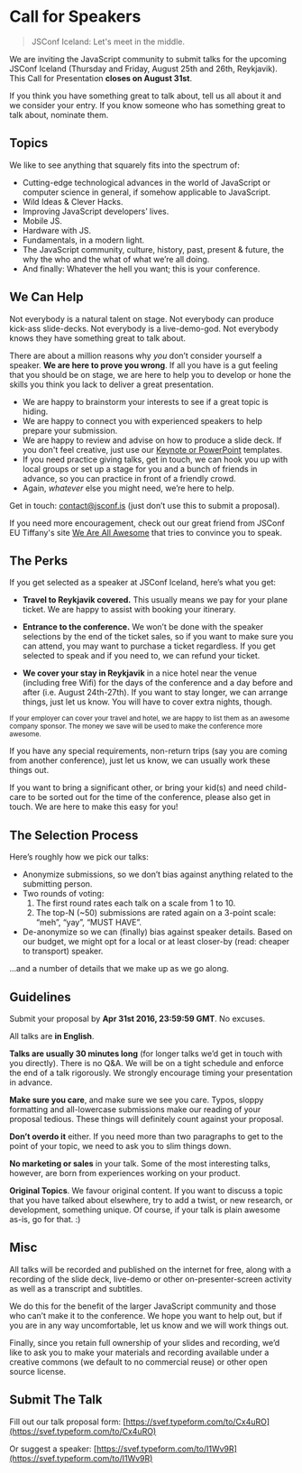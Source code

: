 # Call for Speakers

> JSConf Iceland: Let's meet in the middle.

We are inviting the JavaScript community to submit talks for the upcoming JSConf Iceland (Thursday and Friday, August 25th and 26th, Reykjavik). This Call for Presentation **closes on August 31st**.

If you think you have something great to talk about, tell us all about it and we consider your entry. If you know someone who has something great to talk about, nominate them.

## Topics

We like to see anything that squarely fits into the spectrum of:

 * Cutting-edge technological advances in the world of JavaScript or computer science in general, if somehow applicable to JavaScript.
 * Wild Ideas & Clever Hacks.
 * Improving JavaScript developers’ lives.
 * Mobile JS.
 * Hardware with JS.
 * Fundamentals, in a modern light.
 * The JavaScript community, culture, history, past, present & future, the why the who and the what of what we’re all doing.
 * And finally: Whatever the hell you want; this is your conference.

## We Can Help

Not everybody is a natural talent on stage. Not everybody can produce kick-ass slide-decks. Not everybody is a live-demo-god. Not everybody knows they have something great to talk about.

There are about a million reasons why *you* don’t consider yourself a speaker. **We are here to prove you wrong**. If all you have is a gut feeling that you should be on stage, we are here to help you to develop or hone the skills you think you lack to deliver a great presentation.

* We are happy to brainstorm your interests to see if a great topic is hiding.
* We are happy to connect you with experienced speakers to help prepare your submission.
* We are happy to review and advise on how to produce a slide deck. If you don't feel creative, just use our [Keynote or PowerPoint](https://github.com/jsconf/presentation-templates/downloads) templates.
 * If you need practice giving talks, get in touch, we can hook you up with local groups or set up a stage for you and a bunch of friends in advance, so you can practice in front of a friendly crowd.
 * Again, *whatever* else you might need, we’re here to help.

Get in touch: [contact@jsconf.is](mailto:contact@jsconf.is) (just don’t use this to submit a proposal).

If you need more encouragement, check out our great friend from JSConf EU Tiffany's site [We Are All Awesome](http://weareallaweso.me/) that tries to convince you to speak.


## The Perks

If you get selected as a speaker at JSConf Iceland, here’s what you get:

 * **Travel to Reykjavik covered.** This usually means we pay for your plane ticket. We are happy to assist with booking your itinerary.

 * **Entrance to the conference.** We won’t be done with the speaker selections by the end of the ticket sales, so if you want to make sure you can attend, you may want to purchase a ticket regardless. If you get selected to speak and if you need to, we can refund your ticket.

 * **We cover your stay in Reykjavik** in a nice hotel near the venue (including free Wifi) for the days of the conference and a day before and after (i.e. August 24th-27th). If you want to stay longer, we can arrange things, just let us know. You will have to cover extra nights, though.

<small>If your employer can cover your travel and hotel, we are happy to list them as an awesome company sponsor. The money we save will be used to make the conference more awesome.</small>

If you have any special requirements, non-return trips (say you are coming from another conference), just let us know, we can usually work these things out.

If you want to bring a significant other, or bring your kid(s) and need child-care to be sorted out for the time of the conference, please also get in touch. We are here to make this easy for you!

## The Selection Process

Here’s roughly how we pick our talks:

 * Anonymize submissions, so we don’t bias against anything related to the submitting person.
 * Two rounds of voting:
   1. The first round rates each talk on a scale from 1 to 10.
   2. The top-N (~50) submissions are rated again on a 3-point scale: “meh”, “yay”, “MUST HAVE”.
 * De-anonymize so we can (finally) bias against speaker details. Based on our budget, we might opt for a local or at least closer-by (read: cheaper to transport) speaker.

…and a number of details that we make up as we go along.


## Guidelines

Submit your proposal by **Apr 31st 2016, 23:59:59 GMT**. No excuses.

All talks are **in English**.

**Talks are usually 30 minutes long** (for longer talks we’d get in touch with you directly). There is no Q&A. We will be on a tight schedule and enforce the end of a talk rigorously. We strongly encourage timing your presentation in advance.

**Make sure you care**, and make sure we see you care. Typos, sloppy formatting and all-lowercase submissions make our reading of your proposal tedious. These things will definitely count against your proposal.

**Don’t overdo it** either. If you need more than two paragraphs to get to the point of your topic, we need to ask you to slim things down.

**No marketing or sales** in your talk. Some of the most interesting talks, however, are born from experiences working on your product.

**Original Topics**. We favour original content. If you want to discuss a topic that you have talked about elsewhere, try to add a twist, or new research, or development, something unique. Of course, if your talk is plain awesome as-is, go for that. :)


## Misc

All talks will be recorded and published on the internet for free, along with a recording of the slide deck, live-demo or other on-presenter-screen activity as well as a transcript and subtitles.

We do this for the benefit of the larger JavaScript community and those who can’t make it to the conference. We hope you want to help out, but if you are in any way uncomfortable, let us know and we will work things out.

Finally, since you retain full ownership of your slides and recording, we’d like to ask you to make your materials and recording available under a creative commons (we default to no commercial reuse) or other open source license.

## Submit The Talk

Fill out our talk proposal form:
[https://svef.typeform.com/to/Cx4uRO](https://svef.typeform.com/to/Cx4uRO)

Or suggest a speaker:
[https://svef.typeform.com/to/I1Wv9R](https://svef.typeform.com/to/I1Wv9R)
